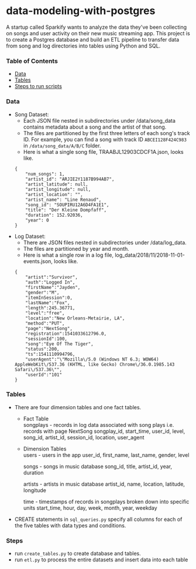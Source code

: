 # data-modeling-with-postgres
A startup called Sparkify wants to analyze the data they've been collecting on songs and user activity on their new music streaming app. This project is to create a Postgres database and build an ETL pipeline to transfer data from song and log directories into tables using Python and SQL.


### Table of Contents
* [Data](#Data)
* [Tables](#Tables)
* [Steps to run scripts](#Steps)


### Data
* Song Dataset: 
    - Each JSON file nested in subdirectories under /data/song_data contains metadata about a song and the artist of that song. 
    - The files are partitioned by the first three letters of each song's track ID. For example, you can find a song with track ID `ABCEI128F424C983` in `/data/song_data/A/B/C` folder.
    - Here is what a single song file, TRAABJL12903CDCF1A.json, looks like.
    ```
    {
        "num_songs": 1, 
        "artist_id": "ARJIE2Y1187B994AB7", 
        "artist_latitude": null, 
        "artist_longitude": null, 
        "artist_location": "", 
        "artist_name": "Line Renaud", 
        "song_id": "SOUPIRU12A6D4FA1E1", 
        "title": "Der Kleine Dompfaff", 
        "duration": 152.92036, 
        "year": 0
    }
    ```
* Log Dataset:
    - There are JSON files nested in subdirectories under /data/log_data. 
    - The files are partitioned by year and month. 
    - Here is what a single row in a log file, log_data/2018/11/2018-11-01-events.json, looks like.
    ```
    {
        "artist":"Survivor",
        "auth":"Logged In",
        "firstName":"Jayden",
        "gender":"M",
        "itemInSession":0,
        "lastName":"Fox",
        "length":245.36771,
        "level":"free",
        "location":"New Orleans-Metairie, LA",
        "method":"PUT",
        "page":"NextSong",
        "registration":1541033612796.0,
        "sessionId":100,
        "song":"Eye Of The Tiger",
        "status":200,
        "ts":1541110994796,
        "userAgent":"\"Mozilla\/5.0 (Windows NT 6.3; WOW64) AppleWebKit\/537.36 (KHTML, like Gecko) Chrome\/36.0.1985.143 Safari\/537.36\"",
        "userId":"101"
    }
    ```

### Tables
* There are four dimension tables and one fact tables.
    - Fact Table \
        songplays - records in log data associated with song plays i.e. records with page NextSong songplay_id, start_time, user_id, level, song_id, artist_id, session_id, location, user_agent

    - Dimension Tables \
        users - users in the app
        user_id, first_name, last_name, gender, level

        songs - songs in music database
        song_id, title, artist_id, year, duration

        artists - artists in music database
        artist_id, name, location, latitude, longitude

        time - timestamps of records in songplays broken down into specific units
        start_time, hour, day, week, month, year, weekday
* CREATE statements in `sql_queries.py` specify all columns for each of the five tables with data types and conditions.


### Steps 
* run `create_tables.py` to create database and tables.
* run `etl.py` to process the entire datasets and insert data into each table




